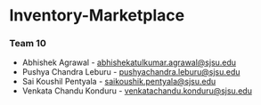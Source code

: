 # Inventory-Marketplace

### Team 10

- Abhishek Agrawal - abhishekatulkumar.agrawal@sjsu.edu
- Pushya Chandra Leburu - pushyachandra.leburu@sjsu.edu
- Sai Koushil Pentyala - saikoushik.pentyala@sjsu.edu
- Venkata Chandu Konduru - venkatachandu.konduru@sjsu.edu
